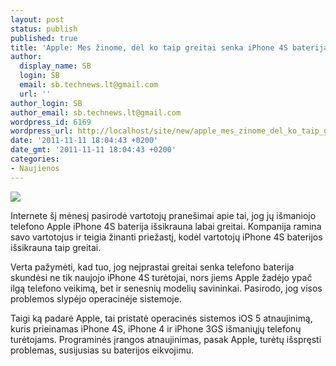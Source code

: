 ```yaml
---
layout: post
status: publish
published: true
title: 'Apple: Mes žinome, dėl ko taip greitai senka iPhone 4S baterija'
author:
  display_name: SB
  login: SB
  email: sb.technews.lt@gmail.com
  url: ''
author_login: SB
author_email: sb.technews.lt@gmail.com
wordpress_id: 6169
wordpress_url: http://localhost/site/new/apple_mes_zinome_del_ko_taip_greitai_senka_iphone_4s_baterija/
date: '2011-11-11 18:04:43 +0200'
date_gmt: '2011-11-11 18:04:43 +0200'
categories:
- Naujienos
---
```

<div class="imgright"><img src="http://technews.lt/upload/iphone_4.jpg"  /></div>
<p>Internete šį mėnesį pasirodė vartotojų pranešimai apie tai, jog jų išmaniojo telefono Apple iPhone 4S baterija išsikrauna labai greitai. Kompanija ramina savo vartotojus ir teigia žinanti priežastį, kodėl vartotojų iPhone 4S baterijos išsikrauna taip greitai.</p>
<p>Verta pažymėti, kad tuo, jog neįprastai greitai senka telefono baterija skundėsi ne tik naujojo iPhone 4S turėtojai, nors jiems Apple žadėjo ypač ilgą telefono veikimą, bet ir senesnių modelių savininkai. Pasirodo, jog visos problemos slypėjo operacinėje sistemoje.</p>
<p>Taigi ką padarė Apple, tai pristatė operacinės sistemos iOS 5 atnaujinimą, kuris prieinamas iPhone 4S, iPhone 4 ir iPhone 3GS išmaniųjų telefonų turėtojams. Programinės įrangos atnaujinimas, pasak Apple, turėtų išspręsti problemas, susijusias su baterijos eikvojimu.<br /></p>

